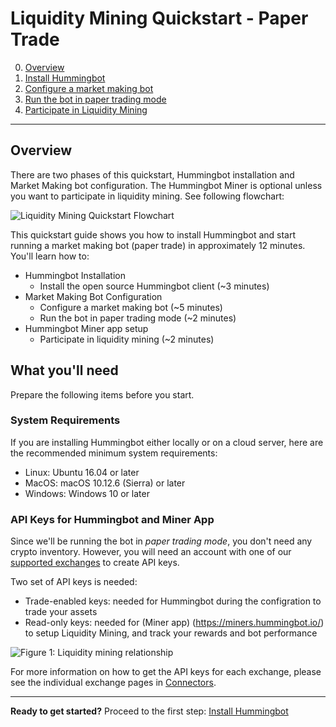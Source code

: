 # Liquidity Mining Quickstart - Paper Trade

0. [Overview](index.md)
1. [Install Hummingbot](install.md)
2. [Configure a market making bot](configure.md)
3. [Run the bot in paper trading mode](run-bot.md)
4. [Participate in Liquidity Mining](participate.md)

---

## Overview

There are two phases of this quickstart, Hummingbot installation and Market Making bot configuration. The Hummingbot Miner is optional unless you want to participate in liquidity mining. See following flowchart:

![Liquidity Mining Quickstart Flowchart](/assets/img/LiquidityMiningQuickstartFlowchart.png)

This quickstart guide shows you how to install Hummingbot and start running a market making bot (paper trade) in approximately 12 minutes. You'll learn how to:

* Hummingbot Installation
    * Install the open source Hummingbot client (~3 minutes)
* Market Making Bot Configuration
    * Configure a market making bot (~5 minutes)
    * Run the bot in paper trading mode (~2 minutes)
* Hummingbot Miner app setup
    * Participate in liquidity mining (~2 minutes)


<!-- ### Inventory

Hummingbot is trading software that uses your own crypto assets. You will need inventory available on each exchange where you want to run a bot.

Remember that you need inventory of both the **base asset** (the asset that you are buying and selling) and the **quote asset** (the asset that you exchange for it). For example, if you are making a market in a `BTC/USDT` trading pair, you'll need some `BTC` and `USDT`. -->


## What you'll need

Prepare the following items before you start.

### System Requirements

If you are installing Hummingbot either locally or on a cloud server, here are the recommended minimum system requirements:

* Linux: Ubuntu 16.04 or later
* MacOS: macOS 10.12.6 (Sierra) or later
* Windows: Windows 10 or later

### API Keys for Hummingbot and Miner App

Since we'll be running the bot in *paper trading mode*, you don't need any crypto inventory. However, you will need an account with one of our [supported exchanges](/connectors) to create API keys.

Two set of API keys is needed: 

* Trade-enabled keys: needed for Hummingbot during the configration to trade your assets
* Read-only keys: needed for (Miner app) (https://miners.hummingbot.io/) to setup Liquidity Mining, and track your rewards and bot performance

![Figure 1: Liquidity mining relationship](/assets/img/liquidityminingrelationship.jpg)

For more information on how to get the API keys for each exchange, please see the individual exchange pages in [Connectors](/connectors).

---

**Ready to get started?** Proceed to the first step: [Install Hummingbot](install.md)
